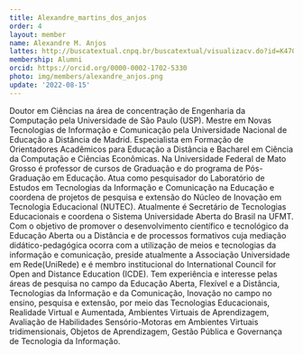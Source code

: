 ```yaml
---
title: Alexandre_martins_dos_anjos
order: 4
layout: member
name: Alexandre M. Anjos
lattes: http://buscatextual.cnpq.br/buscatextual/visualizacv.do?id=K4704504H4
membership: Alumni
orcid: https://orcid.org/0000-0002-1702-5330
photo: img/members/alexandre_anjos.png
update: '2022-08-15'
---
```


Doutor em Ciências na área de concentração de Engenharia da Computação pela Universidade de São Paulo (USP). Mestre em Novas Tecnologias de Informação e Comunicação pela Universidade Nacional de Educação a Distância de Madrid. Especialista em Formação de Orientadores Acadêmicos para Educação a Distância e Bacharel em Ciência da Computação e Ciências Econômicas. Na Universidade Federal de Mato Grosso é professor de cursos de Graduação e do programa de Pós-Graduação em Educação. Atua como pesquisador do Laboratório de Estudos em Tecnologias da Informação e Comunicação na Educação e coordena de projetos de pesquisa e extensão do Núcleo de Inovação em Tecnologia Educacional (NUTEC). Atualmente é Secretário de Tecnologias Educacionais e coordena o Sistema Universidade Aberta do Brasil na UFMT. Com o objetivo de promover o desenvolvimento científico e tecnológico da Educação Aberta ou a Distância e de processos formativos cuja mediação didático-pedagógica ocorra com a utilização de meios e tecnologias da informação e comunicação, preside atualmente a Associação Universidade em Rede(UniRede) e é membro institucional do International Council for Open and Distance Education (ICDE). Tem experiência e interesse pelas áreas de pesquisa no campo da Educação Aberta, Flexível e a Distância, Tecnologias da Informação e da Comunicação, Inovação no campo no ensino, pesquisa e extensão, por meio das Tecnologias Educacionais, Realidade Virtual e Aumentada, Ambientes Virtuais de Aprendizagem, Avaliação de Habilidades Sensório-Motoras em Ambientes Virtuais tridimensionais, Objetos de Aprendizagem, Gestão Pública e Governança de Tecnologia da Informação. 